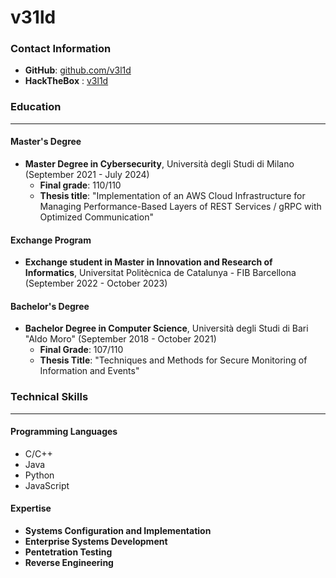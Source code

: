 **v31ld**
=========================

### Contact Information

* **GitHub**: [github.com/v3l1d](https://github.com/v3l1d)
* **HackTheBox** : [v3l1d](https://app.hackthebox.com/profile/174096)


### Education
---------------

#### Master's Degree

* **Master Degree in Cybersecurity**, Università degli Studi di Milano (September 2021 - July 2024)
	+ **Final grade**: 110/110
	+ **Thesis title**: "Implementation of an AWS Cloud Infrastructure for Managing Performance-Based Layers of REST Services / gRPC with Optimized Communication"

#### Exchange Program

* **Exchange student in Master in Innovation and Research of Informatics**, Universitat Politècnica de Catalunya - FIB Barcellona (September 2022 - October 2023)

#### Bachelor's Degree

* **Bachelor Degree in Computer Science**, Università degli Studi di Bari "Aldo Moro" (September 2018 - October 2021)
	+ **Final Grade**: 107/110
	+ **Thesis Title**: "Techniques and Methods for Secure Monitoring of Information and Events"

### Technical Skills
-------------------

#### Programming Languages

* C/C++
* Java
* Python
* JavaScript

#### Expertise

* **Systems Configuration and Implementation**
* **Enterprise Systems Development**
* **Pentetration Testing**
* **Reverse Engineering**